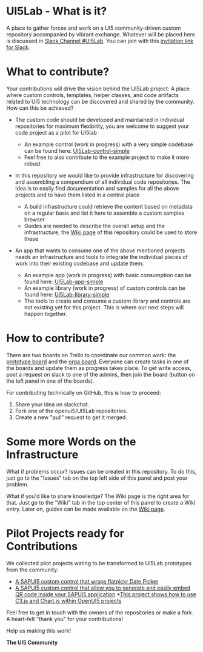 # UI5Lab - What is it?
A place to gather forces and work on a UI5 community-driven custom repository accompanied by vibrant exchange. 
Whatever will be placed here is discussed in [Slack Channel #UI5Lab](https://openui5.slack.com/messages/UI5lab).
You can join with this [invitation link for Slack](http://slackui5invite.herokuapp.com/).

# What to contribute?
Your contributions will drive the vision behind the UI5Lab project: A place where custom controls, templates, helper classes, and code artifacts related to UI5 technology can be discovered and shared by the community. How can this be achieved?

* The custom code should be developed and maintained in individual repositories for maximum flexibility, you are welcome to suggest your code project as a pilot for UI5lab
  * An example control (work in progress) with a very simple codebase can be found here:
[UI5Lab-control-simple](https://github.com/openui5/UI5Lab-control-simple)
  * Feel free to also contribute to the example project to make it more robust

* In this repository we would like to provide infrastructure for discovering and assembling a compendium of all individual code repositories. The idea is to easily find documentation and samples for all the above projects and to have them listed in a central place
  * A build infrastructure could retrieve the content based on metadata on a regular basis and list it here to  assemble a custom samples browser
  * Guides are needed to describe the overall setup and the infrastructure, the [Wiki page](https://github.com/openui5/UI5Lab/wiki) of this repository could be used to store these

* An app that wants to consume one of the above mentioned projects needs an infrastructure and tools to integrate the individual pieces of work into their existing codebase and update them.
  * An example app (work in progress) with basic consumption can be found here:
[UI5Lab-app-simple](https://github.com/openui5/UI5Lab-app-simple)
  * An example library (work in progress) of custom controls can be found here:
[UI5Lab-library-simple](https://github.com/openui5/UI5Lab-library-simple)
  * The tools to create and consume a custom library and controls are not existing yet for this project. This is where our next steps will happen together.

# How to contribute?
There are two boards on Trello to coordinate our common work: the [prototype board](https://trello.com/b/gFQs9ARW/prototype) and the [orga board](https://trello.com/b/v8thvLem/orga). Everyone can create tasks in one of the boards and update them as progress takes place. To get write access, post a request on slack to one of the admins, then join the board (button on the left panel in one of the boards).  

For contributing technically on GitHub, this is how to proceed: 
1. Share your idea on slackchat. 
2. Fork one of the openui5/UI5Lab repositories.  
3. Create a new "pull" request to get it merged. 

# Some more Words on the Infrastructure
What if problems occur? Issues can be created in this repository. To do this, just go to the "Issues" tab on the top left side of this panel and post your problem.

What if you'd like to share knowledge? The Wiki page is the right area for that. Just go to the "Wiki" tab in the top center of this panel to create a Wiki entry. Later on, guides can be made available on the [Wiki page](https://github.com/openui5/UI5Lab/wiki).

# Pilot Projects ready for Contributions
We collected pilot projects wating to be transformed to UI5Lab prototypes from the community:
* [A SAPUI5 custom control that wraps flatpickr Date Picker](https://github.com/StErMi/openui5-flatpickr)
* [A SAPUI5 custom control that allow you to generate and easily embed QR code inside your SAPUI5 application](https://github.com/StErMi/openui5-qrcode)
*[This project shows how to use C3.js and Chart.js within OpenUI5 projects](https://github.com/SAP/openui5-charting-custom-controls)

Feel free to get in touch with the owners of the repositories or make a fork. 
A heart-felt "thank you" for your contributions!

Help us making this work!

**The UI5 Community**

